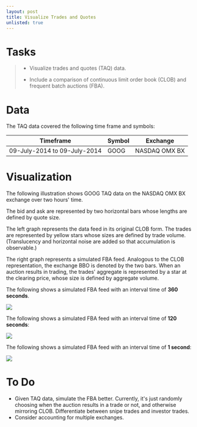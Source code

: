 ```yaml
---
layout: post
title: Visualize Trades and Quotes
unlisted: true
---
```


# Tasks
> * Visualize trades and quotes (TAQ) data.
>
> * Include a comparison of continuous limit order book (CLOB) and frequent batch auctions (FBA).

# Data
The TAQ data covered the following time frame and symbols:
<table>
  <thead>
    <tr>      <th>Timeframe</th> <th>Symbol</th> <th>Exchange</th>   </tr>
  </thead>
  <tbody>
    <tr>      <td>09-July-2014 to 09-July-2014</td>
      <td>GOOG</td> 
      <td>NASDAQ OMX BX</td> 
    </tr>
  </tbody>
</table>

# Visualization

The following illustration shows GOOG TAQ data on the NASDAQ OMX BX exchange over two hours' time.

The bid and ask are represented by two horizontal bars whose lengths are defined by quote size.

The left graph represents the data feed in its original CLOB form. The trades are represented by yellow stars whose sizes are defined by trade volume. (Translucency and horizontal noise are added so that accumulation is observable.)

The right graph represents a simulated FBA feed. Analogous to the CLOB representation, the exchange BBO is denoted by the two bars. When an auction results in trading, the trades' aggregate is represented by a star at the clearing price, whose size is defined by aggregate volume.

The following shows a simulated FBA feed with an interval time of **360 seconds**.

<a href = "https://cdn.rawgit.com/TeddyCho/TeddyCho.github.io/master/_posts/img/goog2hours.gif"><img src="https://raw.githubusercontent.com/TeddyCho/TeddyCho.github.io/master/_posts/img/goog2hours.gif" /></a>

The following shows a simulated FBA feed with an interval time of **120 seconds**:

<a href = "https://cdn.rawgit.com/TeddyCho/TeddyCho.github.io/master/_posts/img/googhour120.gif"><img src="https://raw.githubusercontent.com/TeddyCho/TeddyCho.github.io/master/_posts/img/googhour120.gif" /></a>

The following shows a simulated FBA feed with an interval time of **1 second**:

<a href = "https://cdn.rawgit.com/TeddyCho/TeddyCho.github.io/master/_posts/img/googone.gif"><img src="https://raw.githubusercontent.com/TeddyCho/TeddyCho.github.io/master/_posts/img/googone.gif" /></a>

# To Do
* Given TAQ data, simulate the FBA better. Currently, it's just randomly choosing when the auction results in a trade or not, and otherwise mirroring CLOB. Differentiate between snipe trades and investor trades.
* Consider accounting for multiple exchanges.
